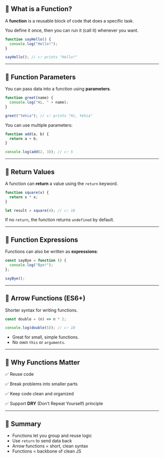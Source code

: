
## 🔹 What is a Function?

A **function** is a reusable block of code that does a specific task.

You define it once, then you can run it (call it) whenever you want.

```js
function sayHello() {
  console.log("Hello!");
}

sayHello(); // 👉 prints "Hello!"
````

---

## 🔹 Function Parameters

You can pass data into a function using **parameters**.

```js
function greet(name) {
  console.log("Hi, " + name);
}

greet("Yehia"); // 👉 prints "Hi, Yehia"
```

You can use multiple parameters:

```js
function add(a, b) {
  return a + b;
}

console.log(add(2, 3)); // 👉 5
```

---

## 🔹 Return Values

A function can **return** a value using the `return` keyword.

```js
function square(x) {
  return x * x;
}

let result = square(4); // 👉 16
```

If no `return`, the function returns `undefined` by default.

---

## 🔹 Function Expressions

Functions can also be written as **expressions**:

```js
const sayBye = function () {
  console.log("Bye!");
};

sayBye();
```

---

## 🔹 Arrow Functions (ES6+)

Shorter syntax for writing functions.

```js
const double = (n) => n * 2;

console.log(double(5)); // 👉 10
```

* Great for small, simple functions.
* No own `this` or `arguments`.

---

## 🔹 Why Functions Matter

✅ Reuse code

✅ Break problems into smaller parts

✅ Keep code clean and organized

✅ Support **DRY** (Don’t Repeat Yourself) principle

---

## 📝 Summary

* Functions let you group and reuse logic
* Use `return` to send data back
* Arrow functions = short, clean syntax
* Functions = backbone of clean JS
